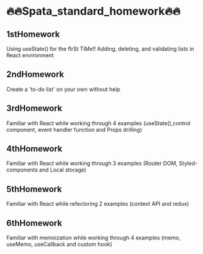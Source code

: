 # 🔥🔥Spata_standard_homework🔥🔥

## 1stHomework
Using useState() for the fIrSt TiMe!!
Adding, deleting, and validating lists in React environment

## 2ndHomework
Create a 'to-do list' on your own without help

## 3rdHomework
Familiar with React while working through 4 examples (useState(),control component, event handler function and Props drilling)

## 4thHomework
Familiar with React while working through 3 examples (Router DOM, Styled-components and Local storage)

## 5thHomework
Familiar with React while refectoring 2 examples (context API and redux)

## 6thHomework
Familiar with memoization while working through 4 examples (memo, useMemo, useCallback and custom hook)
